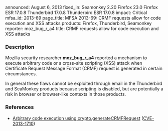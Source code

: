 announced: August 6, 2013
fixed_in: Seamonkey 2.20
          Firefox 23.0
          Firefox ESR 17.0.8
          Thunderbird 17.0.8
          Thunderbird ESR 17.0.8
impact: Critical
mfsa_id: 2013-69
page_title: MFSA 2013-69: CRMF requests allow for code execution and XSS attacks
products: Firefox, Thunderbird, Seamonkey
reporter: moz_bug_r_a4
title: CRMF requests allow for code execution and XSS attacks

<h3>Description</h3>

<p>Mozilla security researcher <strong>moz_bug_r_a4</strong> reported a
mechanism to execute arbitrary code or a cross-site scripting (XSS) attack when
Certificate Request Message Format (CRMF) request is generated in certain
circumstances. 
</p>

<p class="note">In general these flaws cannot be exploited through email in the
Thunderbird and SeaMonkey products because scripting is disabled, but are
potentially a risk in browser or browser-like contexts in those products.</p>


<h3>References</h3>

<ul>
  <li><a href="https://bugzilla.mozilla.org/show_bug.cgi?id=871368">
       Arbitrary code execution using crypto.generateCRMFRequest</a> (<a href="http://cve.mitre.org/cgi-bin/cvename.cgi?name=CVE-2013-1710" class="ex-ref">CVE-2013-1710</a>)</li>
</ul>



